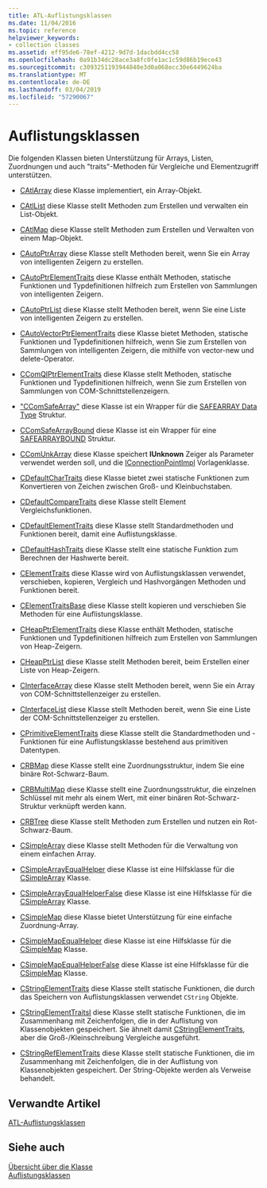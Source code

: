 ```yaml
---
title: ATL-Auflistungsklassen
ms.date: 11/04/2016
ms.topic: reference
helpviewer_keywords:
- collection classes
ms.assetid: eff95de6-78ef-4212-9d7d-1dacbdd4cc58
ms.openlocfilehash: 0a91b34dc28ace3a8fc0fe1ac1c59d86b19ece43
ms.sourcegitcommit: c3093251193944840e3d0a068ecc30e6449624ba
ms.translationtype: MT
ms.contentlocale: de-DE
ms.lasthandoff: 03/04/2019
ms.locfileid: "57290067"
---
```

# <a name="collection-classes"></a>Auflistungsklassen

Die folgenden Klassen bieten Unterstützung für Arrays, Listen, Zuordnungen und auch "traits"-Methoden für Vergleiche und Elementzugriff unterstützen.

- [CAtlArray](../atl/reference/catlarray-class.md) diese Klasse implementiert, ein Array-Objekt.

- [CAtlList](../atl/reference/catllist-class.md) diese Klasse stellt Methoden zum Erstellen und verwalten ein List-Objekt.

- [CAtlMap](../atl/reference/catlmap-class.md) diese Klasse stellt Methoden zum Erstellen und Verwalten von einem Map-Objekt.

- [CAutoPtrArray](../atl/reference/cautoptrarray-class.md) diese Klasse stellt Methoden bereit, wenn Sie ein Array von intelligenten Zeigern zu erstellen.

- [CAutoPtrElementTraits](../atl/reference/cautoptrelementtraits-class.md) diese Klasse enthält Methoden, statische Funktionen und Typdefinitionen hilfreich zum Erstellen von Sammlungen von intelligenten Zeigern.

- [CAutoPtrList](../atl/reference/cautoptrlist-class.md) diese Klasse stellt Methoden bereit, wenn Sie eine Liste von intelligenten Zeigern zu erstellen.

- [CAutoVectorPtrElementTraits](../atl/reference/cautovectorptrelementtraits-class.md) diese Klasse bietet Methoden, statische Funktionen und Typdefinitionen hilfreich, wenn Sie zum Erstellen von Sammlungen von intelligenten Zeigern, die mithilfe von vector-new und delete-Operator.

- [CComQIPtrElementTraits](../atl/reference/ccomqiptrelementtraits-class.md) diese Klasse stellt Methoden, statische Funktionen und Typdefinitionen hilfreich, wenn Sie zum Erstellen von Sammlungen von COM-Schnittstellenzeigern.

- ["CComSafeArray"](../atl/reference/ccomsafearray-class.md) diese Klasse ist ein Wrapper für die [SAFEARRAY Data Type](/windows/desktop/api/oaidl/ns-oaidl-tagsafearray) Struktur.

- [CComSafeArrayBound](../atl/reference/ccomsafearraybound-class.md) diese Klasse ist ein Wrapper für eine [SAFEARRAYBOUND](/windows/desktop/api/oaidl/ns-oaidl-tagsafearraybound) Struktur.

- [CComUnkArray](../atl/reference/ccomunkarray-class.md) diese Klasse speichert **IUnknown** Zeiger als Parameter verwendet werden soll, und die [IConnectionPointImpl](../atl/reference/iconnectionpointimpl-class.md) Vorlagenklasse.

- [CDefaultCharTraits](../atl/reference/cdefaultchartraits-class.md) diese Klasse bietet zwei statische Funktionen zum Konvertieren von Zeichen zwischen Groß- und Kleinbuchstaben.

- [CDefaultCompareTraits](../atl/reference/cdefaultcomparetraits-class.md) diese Klasse stellt Element Vergleichsfunktionen.

- [CDefaultElementTraits](../atl/reference/cdefaultelementtraits-class.md) diese Klasse stellt Standardmethoden und Funktionen bereit, damit eine Auflistungsklasse.

- [CDefaultHashTraits](../atl/reference/cdefaulthashtraits-class.md) diese Klasse stellt eine statische Funktion zum Berechnen der Hashwerte bereit.

- [CElementTraits](../atl/reference/celementtraits-class.md) diese Klasse wird von Auflistungsklassen verwendet, verschieben, kopieren, Vergleich und Hashvorgängen Methoden und Funktionen bereit.

- [CElementTraitsBase](../atl/reference/celementtraitsbase-class.md) diese Klasse stellt kopieren und verschieben Sie Methoden für eine Auflistungsklasse.

- [CHeapPtrElementTraits](../atl/reference/cheapptrelementtraits-class.md) diese Klasse enthält Methoden, statische Funktionen und Typdefinitionen hilfreich zum Erstellen von Sammlungen von Heap-Zeigern.

- [CHeapPtrList](../atl/reference/cheapptrlist-class.md) diese Klasse stellt Methoden bereit, beim Erstellen einer Liste von Heap-Zeigern.

- [CInterfaceArray](../atl/reference/cinterfacearray-class.md) diese Klasse stellt Methoden bereit, wenn Sie ein Array von COM-Schnittstellenzeiger zu erstellen.

- [CInterfaceList](../atl/reference/cinterfacelist-class.md) diese Klasse stellt Methoden bereit, wenn Sie eine Liste der COM-Schnittstellenzeiger zu erstellen.

- [CPrimitiveElementTraits](../atl/reference/cprimitiveelementtraits-class.md) diese Klasse stellt die Standardmethoden und -Funktionen für eine Auflistungsklasse bestehend aus primitiven Datentypen.

- [CRBMap](../atl/reference/crbmap-class.md) diese Klasse stellt eine Zuordnungsstruktur, indem Sie eine binäre Rot-Schwarz-Baum.

- [CRBMultiMap](../atl/reference/crbmultimap-class.md) diese Klasse stellt eine Zuordnungsstruktur, die einzelnen Schlüssel mit mehr als einem Wert, mit einer binären Rot-Schwarz-Struktur verknüpft werden kann.

- [CRBTree](../atl/reference/crbtree-class.md) diese Klasse stellt Methoden zum Erstellen und nutzen ein Rot-Schwarz-Baum.

- [CSimpleArray](../atl/reference/csimplearray-class.md) diese Klasse stellt Methoden für die Verwaltung von einem einfachen Array.

- [CSimpleArrayEqualHelper](../atl/reference/csimplearrayequalhelper-class.md) diese Klasse ist eine Hilfsklasse für die [CSimpleArray](../atl/reference/csimplearray-class.md) Klasse.

- [CSimpleArrayEqualHelperFalse](../atl/reference/csimplearrayequalhelperfalse-class.md) diese Klasse ist eine Hilfsklasse für die [CSimpleArray](../atl/reference/csimplearray-class.md) Klasse.

- [CSimpleMap](../atl/reference/csimplemap-class.md) diese Klasse bietet Unterstützung für eine einfache Zuordnung-Array.

- [CSimpleMapEqualHelper](../atl/reference/csimplemapequalhelper-class.md) diese Klasse ist eine Hilfsklasse für die [CSimpleMap](../atl/reference/csimplemap-class.md) Klasse.

- [CSimpleMapEqualHelperFalse](../atl/reference/csimplemapequalhelperfalse-class.md) diese Klasse ist eine Hilfsklasse für die [CSimpleMap](../atl/reference/csimplemap-class.md) Klasse.

- [CStringElementTraits](../atl/reference/cstringelementtraits-class.md) diese Klasse stellt statische Funktionen, die durch das Speichern von Auflistungsklassen verwendet `CString` Objekte.

- [CStringElementTraitsI](../atl/reference/cstringelementtraitsi-class.md) diese Klasse stellt statische Funktionen, die im Zusammenhang mit Zeichenfolgen, die in der Auflistung von Klassenobjekten gespeichert. Sie ähnelt damit [CStringElementTraits](../atl/reference/cstringelementtraits-class.md), aber die Groß-/Kleinschreibung Vergleiche ausgeführt.

- [CStringRefElementTraits](../atl/reference/cstringrefelementtraits-class.md) diese Klasse stellt statische Funktionen, die im Zusammenhang mit Zeichenfolgen, die in der Auflistung von Klassenobjekten gespeichert. Der String-Objekte werden als Verweise behandelt.

## <a name="related-articles"></a>Verwandte Artikel

[ATL-Auflistungsklassen](../atl/atl-collection-classes.md)

## <a name="see-also"></a>Siehe auch

[Übersicht über die Klasse](../atl/atl-class-overview.md)<br/>
[Auflistungsklassen](../atl/atl-collection-classes.md)
